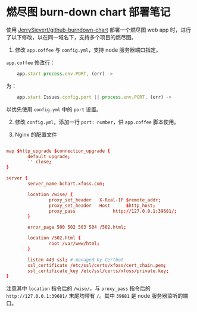 # 燃尽图 burn-down chart 部署笔记


使用 [JerrySievert/github-burndown-chart](https://github.com/JerrySievert/github-burndown-chart) 部署一个燃尽图 web app 时，进行了以下修改，以在同一域名下，支持多个项目的燃尽图。


1. 修改 `app.coffee` 与 `config.yml`，支持 node 服务器端口指定。


`app.coffee` 修改行：

```javascript
    app.start process.env.PORT, (err) ->
```

为：


```javascript
    app.start Issues.config.port || process.env.PORT, (err) ->
```

以优先使用 `config.yml` 中的 `port` 设置。


2. 修改 `config.yml`，添加一行 `port: number`，供 `app.coffee` 脚本使用。


3. Nginx 的配置文件


```conf

map $http_upgrade $connection_upgrade {
        default upgrade;
        '' close;
}

server {
        server_name bchart.xfoss.com;

        location /wise/ {
                proxy_set_header   X-Real-IP $remote_addr;
                proxy_set_header   Host      $http_host;
                proxy_pass              http://127.0.0.1:39681/;
        }

        error_page 500 502 503 504 /502.html;

        location /502.html {
                root /var/www/html;
        }

        listen 443 ssl; # managed by Certbot
        ssl_certificate /etc/ssl/certs/xfoss/cert_chain.pem;
        ssl_certificate_key /etc/ssl/certs/xfoss/private.key;
}
```

注意其中 `location` 指令后的 `/wise/`，与 `proxy_pass` 指令后的 `http://127.0.0.1:39681/` 末尾均带有 `/`。其中 `39681` 是 node 服务器监听的端口。
